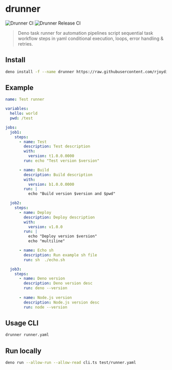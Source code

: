 # drunner

![Drunner CI](https://github.com/rjoydip/drunner/workflows/Drunner%20CI/badge.svg)
![Drunner Release CI](https://github.com/rjoydip/drunner/workflows/Drunner%20Release%20CI/badge.svg)

> Deno task runner for automation pipelines script sequential task workflow steps in yaml conditional execution, loops, error handling & retries.

## Install

```sh
deno install -f --name drunner https://raw.githubusercontent.com/rjoydip/drunner/mod.ts
```

## Example

```yml
name: Test runner

variables:
  hello: world
  pwd: /test

jobs:
  job1:
    steps:
      - name: Test
        description: Test description
        with:
          version: t1.0.0.0000
        run: echo "Test version $version"

      - name: Build
        description: Build description
        with:
          version: b1.0.0.0000
        run: |
          echo "Build version $version and $pwd"

  job2:
    steps:
      - name: Deploy
        description: Deploy description
        with:
          version: v1.0.0
        run: |
          echo "Deploy version $version"
          echo "multiline"

      - name: Echo sh
        description: Run example sh file
        run: sh  ./echo.sh

  job3:
    steps:
      - name: Deno version
        description: Deno version desc
        run: deno --version
      
      - name: Node.js version
        description: Node.js version desc
        run: node --version
```

## Usage CLI

```sh
drunner runner.yaml
```

## Run locally

```sh
deno run --allow-run --allow-read cli.ts test/runner.yaml
```
